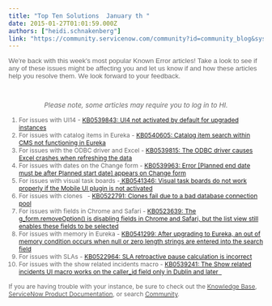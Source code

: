 ```yaml
---
title: "Top Ten Solutions  January th "
date: 2015-01-27T01:01:59.000Z
authors: ["heidi.schnakenberg"]
link: "https://community.servicenow.com/community?id=community_blog&sys_id=ca2d66e5dbd0dbc01dcaf3231f96198d"
---
```

<p style="font-family: arial, sans-serif; color: #666666;"><span style="font-weight: inherit; font-style: inherit; font-size: 10pt; font-family: inherit;">We're back with this week's most popular Known Error articles! Take a look to see if any of these issues might be affecting you and let us know if and how these articles help you resolve them. We look forward to your feedback.</span></p><p class="p1" style="font-style: inherit; font-size: 12px; font-family: inherit; color: #666666;"><span style="font-style: inherit; font-size: 10pt; font-family: inherit; font-weight: inherit;"><em><br/></em></span></p><p class="p1" style="font-style: inherit; font-size: 12px; font-family: inherit; color: #666666; text-align: center;"><span style="font-style: inherit; font-size: 10pt; font-family: inherit; font-weight: inherit;"><em>Please note, some articles may require you to log in to HI.</em></span></p><p class="p3"></p><ol class="ol1" style="font-style: inherit; font-size: 12px; font-family: inherit; color: #666666;"><li><span style="font-weight: inherit; font-style: inherit; font-family: inherit;">For issues with UI14 - <span style="font-weight: inherit; font-style: inherit; font-family: inherit; color: #000000;"><a href="https://hi.service-now.com/kb_view_customer.do?sysparm_article=KB0539843"><span style="font-style: inherit; font-family: inherit; font-weight: inherit;">KB0539843: UI4 not activated by default for upgraded instances</span> </a></span></span></li><li><span style="font-weight: inherit; font-style: inherit; font-family: inherit;">For issues with catalog items in Eureka - <span style="font-weight: inherit; font-style: inherit; font-family: inherit; color: #000000;"><span style="font-style: inherit; font-family: inherit; font-weight: inherit;"><a title="i.service-now.com/kb_view_customer.do?sysparm_article=KB0540605" href="https://hi.service-now.com/kb_view_customer.do?sysparm_article=KB0540605">KB0540605: Catalog item search within CMS not functioning in Eureka</a></span> </span></span></li><li><span style="font-weight: inherit; font-style: inherit; font-family: inherit;">For issues with the ODBC driver and Excel - <span style="font-weight: inherit; font-style: inherit; font-family: inherit; color: #000000;"><span style="font-style: inherit; font-family: inherit; font-weight: inherit;"><a title="i.service-now.com/kb_view_customer.do?sysparm_article=KB0539815" href="https://hi.service-now.com/kb_view_customer.do?sysparm_article=KB0539815">KB0539815: The ODBC driver causes Excel crashes when refreshing the data</a></span> </span></span></li><li><span style="font-weight: inherit; font-style: inherit; font-family: inherit;">For issues with dates on the Change form - <span style="font-weight: inherit; font-style: inherit; font-family: inherit; color: #000000;"><span style="font-style: inherit; font-family: inherit; font-weight: inherit;"><a title="i.service-now.com/kb_view_customer.do?sysparm_article=KB0539963" href="https://hi.service-now.com/kb_view_customer.do?sysparm_article=KB0539963">KB0539963: Error [Planned end date must be after Planned start date] appears on Change form</a></span> </span></span></li><li><span style="font-weight: inherit; font-style: inherit; font-family: inherit;">For issues with visual task boards -<a title="k-external-small" class="jive-link-external-small" href="https://hi.service-now.com/kb_view_customer.do?sysparm_article=KB0539843" rel="nofollow" style="font-weight: inherit; font-style: inherit; font-family: inherit; color: #000000;" target="_blank"> </a><span style="font-weight: inherit; font-style: inherit; font-family: inherit; color: #000000;"><span style="font-style: inherit; font-family: inherit; font-weight: inherit;"><a title="i.service-now.com/kb_view_customer.do?sysparm_article=KB0541346" href="https://hi.service-now.com/kb_view_customer.do?sysparm_article=KB0541346">KB0541346: Visual task boards do not work properly if the Mobile UI plugin is not activated</a></span> </span></span></li><li><span style="font-weight: inherit; font-style: inherit; font-family: inherit;">For issues with clones   - <span style="font-weight: inherit; font-style: inherit; font-family: inherit; color: #000000;"><a href="https://hi.service-now.com/kb_view_customer.do?sysparm_article=KB0522791"><span style="font-style: inherit; font-family: inherit; font-weight: inherit;">KB0522791:</span> Clones fail due to a bad database connection pool</a> </span></span></li><li><span style="font-weight: inherit; font-style: inherit; font-family: inherit;">For issues with fields in Chrome and Safari - <span style="font-weight: inherit; font-style: inherit; font-family: inherit; color: #000000;"><a href="https://hi.service-now.com/kb_view_customer.do?sysparm_article=KB0523639"><span style="font-style: inherit; font-family: inherit; font-weight: inherit;">KB0523639:</span> The g_form.removeOption() is disabling fields in Chrome and Safari, but the list view still enables these fields to be selected</a></span></span></li><li><span style="font-weight: inherit; font-style: inherit; font-family: inherit;">For issues with memory in Eureka - <span style="font-weight: inherit; font-style: inherit; font-family: inherit; color: #000000;"><span style="font-style: inherit; font-family: inherit; font-weight: inherit;"><a title="i.service-now.com/kb_view_customer.do?sysparm_article=KB0541299" href="https://hi.service-now.com/kb_view_customer.do?sysparm_article=KB0541299">KB0541299: After upgrading to Eureka, an out of memory condition occurs when null or zero length strings are entered into the search field</a></span> </span></span></li><li><span style="font-weight: inherit; font-style: inherit; font-family: inherit;">For issues with SLAs - <span style="font-weight: inherit; font-style: inherit; font-family: inherit; color: #000000;"><a href="https://hi.service-now.com/kb_view_customer.do?sysparm_article=KB0522964"><span style="font-style: inherit; font-family: inherit; font-weight: inherit;">KB0522964: SLA retroactive pause calculation is incorrect</span> </a> </span></span></li><li><span style="font-weight: inherit; font-style: inherit; font-family: inherit;">For issues with the show related incidents macro - <span style="font-weight: inherit; font-style: inherit; font-family: inherit; color: #000000;"><a href="https://hi.service-now.com/kb_view_customer.do?sysparm_article=KB0539241"><span style="font-style: inherit; font-family: inherit; font-weight: inherit;">KB0539241: The Show related incidents UI macro works on the caller_id field only in Dublin and later</span>   </a></span></span></li></ol><p></p><p class="p3" style="font-style: inherit; font-size: 12px; font-family: inherit; color: #666666;"><span style="font-weight: inherit; font-style: inherit; font-family: inherit;">If you are having trouble with your instance, be sure to check out the <a class="jive-link-external-small" href="https://hi.service-now.com/kb_home.do" rel="nofollow" style="font-weight: inherit; font-style: inherit; font-family: inherit; color: #000000;" target="_blank"><span style="font-weight: inherit; font-style: inherit; font-family: inherit; color: #575757;">Knowledge Base</span></a>, <a class="jive-link-external-small" href="http://wiki.servicenow.com/index.php?title=Main_Page" rel="nofollow" style="font-weight: inherit; font-style: inherit; font-family: inherit; color: #000000;" target="_blank"><span style="font-weight: inherit; font-style: inherit; font-family: inherit; color: #575757;"><span style="font-weight: inherit; font-style: inherit; font-family: inherit;">ServiceNow </span><span style="font-weight: inherit; font-style: inherit; font-family: inherit;">Product Documentation</span></span></a>, or search <a _jive_internal="true" href="/welcome" style="font-weight: inherit; font-style: inherit; font-family: inherit; color: #000000;"><span style="font-weight: inherit; font-style: inherit; font-family: inherit; color: #575757;">Community</span></a>.</span></p>